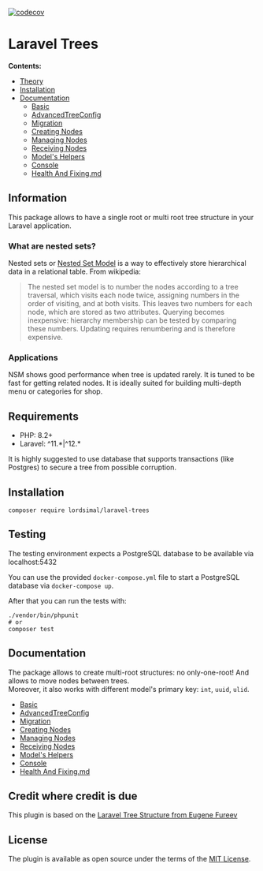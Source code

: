
[![codecov](https://codecov.io/gh/LordSimal/laravel-trees/graph/badge.svg?token=hCVUJyRb3D)](https://codecov.io/gh/LordSimal/laravel-trees)

# Laravel Trees

__Contents:__

- [Theory](#information)
- [Installation](#installation)
- [Documentation](#documentation)
  - [Basic](docs/Basic.md)
  - [AdvancedTreeConfig](docs/AdvancedTreeConfig.md)
  - [Migration](docs/Migration.md)
  - [Creating Nodes](docs/CreatingNodes.md)
  - [Managing Nodes](docs/ManagingNodes.md)
  - [Receiving Nodes](docs/ReceivingNodes.md)
  - [Model's Helpers](docs/Helpers.md)
  - [Console](docs/Console.md)
  - [Health And Fixing.md](docs/HealthAndFix.md)

## Information

This package allows to have a single root or multi root tree structure in your Laravel application.

### What are nested sets?

Nested sets or [Nested Set Model](http://en.wikipedia.org/wiki/Nested_set_model) is a way to effectively store
hierarchical data in a relational table. From wikipedia:

> The nested set model is to number the nodes according to a tree traversal,
> which visits each node twice, assigning numbers in the order of visiting, and
> at both visits. This leaves two numbers for each node, which are stored as two
> attributes. Querying becomes inexpensive: hierarchy membership can be tested by
> comparing these numbers. Updating requires renumbering and is therefore expensive.

### Applications

NSM shows good performance when tree is updated rarely. It is tuned to be fast for getting related nodes. It is ideally
suited for building multi-depth menu or categories for shop.

## Requirements

- PHP: 8.2+
- Laravel: ^11.\*|^12.\*

It is highly suggested to use database that supports transactions (like Postgres) to secure a tree from possible
corruption.

## Installation

```shell
composer require lordsimal/laravel-trees
```

## Testing

The testing environment expects a PostgreSQL database to be available via localhost:5432

You can use the provided `docker-compose.yml` file to start a PostgreSQL database via `docker-compose up`.

After that you can run the tests with:

```shell
./vendor/bin/phpunit
# or
composer test
```

## Documentation

The package allows to create multi-root structures: no only-one-root! And allows to move nodes between trees.  
Moreover, it also works with different model's primary key: `int`, `uuid`, `ulid`.

- [Basic](docs/Basic.md)
- [AdvancedTreeConfig](docs/AdvancedTreeConfig.md)
- [Migration](docs/Migration.md)
- [Creating Nodes](docs/CreatingNodes.md)
- [Managing Nodes](docs/ManagingNodes.md)
- [Receiving Nodes](docs/ReceivingNodes.md)
- [Model's Helpers](docs/Helpers.md)
- [Console](docs/Console.md)
- [Health And Fixing.md](docs/HealthAndFix.md)

## Credit where credit is due
This plugin is based on the [Laravel Tree Structure from Eugene Fureev](https://github.com/efureev/laravel-trees)

## License
The plugin is available as open source under the terms of the [MIT License](https://github.com/lordsimal/laravel-trees/blob/main/LICENSE).
